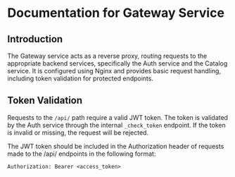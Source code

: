 # Documentation for Gateway Service

## Introduction

The Gateway service acts as a reverse proxy, routing requests to the appropriate backend services, specifically the Auth
service and the Catalog service. It is configured using Nginx and provides basic request handling, including token
validation for protected endpoints.

## Token Validation

Requests to the `/api/` path require a valid JWT token. The token is validated by the Auth service through the internal
`_check_token` endpoint. If the token is invalid or missing, the request will be rejected.

The JWT token should be included in the Authorization header of requests made to the /api/ endpoints in the following
format:

`Authorization: Bearer <access_token>`